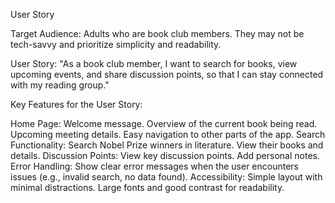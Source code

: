 User Story

Target Audience:
Adults who are book club members. They may not be tech-savvy and prioritize simplicity and readability.

User Story:
"As a book club member, I want to search for books, view upcoming events, and share discussion points, so that I can stay connected with my reading group."

Key Features for the User Story:

Home Page:
Welcome message.
Overview of the current book being read.
Upcoming meeting details.
Easy navigation to other parts of the app.
Search Functionality:
Search Nobel Prize winners in literature.
View their books and details.
Discussion Points:
View key discussion points.
Add personal notes.
Error Handling:
Show clear error messages when the user encounters issues (e.g., invalid search, no data found).
Accessibility:
Simple layout with minimal distractions.
Large fonts and good contrast for readability.


